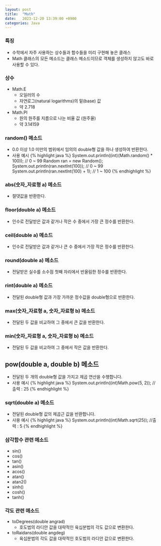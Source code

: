 ```yaml
---
layout: post
title:  "Math"
date:   2023-12-20 13:39:00 +0900
categories: Java
---
```


### 특징

- 수학에서 자주 사용하는 상수들과 함수들을 미리 구현해 놓은 클래스
- Math 클래스의 모든 메소드는 클래스 메소드이므로 객체를 생성하지 않고도 바로 사용할 수 있다.

### 상수

- Math.E
    - 오일러의 수
    - 자연로그(natural logarithms)의 밑(base) 값
    - 약 2.718
- Math.PI
    - 원의 원주를 지름으로 나눈 비율 값 (원주율)
    - 약 3.14159

### random() 메소드

- 0.0 이상 1.0 미만의 범위에서 임의의 double형 값을 하나 생성하여 반환한다.
- 사용 예시
{% highlight java %}
System.out.println((int)(Math.random() * 100)); // 0 ~ 99
Random ran = new Random();
System.out.println(ran.nextInt(100));           // 0 ~ 99
System.out.println(ran.nextInt(100) + 1);           // 1 ~ 100
{% endhighlight %}

### abs(숫자_자료형 a) 메소드

- 절댓값을 반환한다.

### floor(double a) 메소드

- 인수로 전달받은 값과 같거나 작은 수 중에서 가장 큰 정수를 반환한다.

### ceil(double a) 메소드

- 인수로 전달받은 값과 같거나 큰 수 중에서 가장 작은 정수를 반환한다.

### round(double a) 메소드

- 전달받은 실수를 소수점 첫째 자리에서 반올림한 정수를 반환한다.

### rint(double a) 메소드

- 전달된 double형 값과 가장 가까운 정수값을 double형으로 반환한다.

### max(숫자_자료형 a, 숫자_자료형 b) 메소드

- 전달된 두 값을 비교하여 그 중에서 큰 값을 반환한다.

### min(숫자_자료형 a, 숫자_자료형 b) 메소드

- 전달된 두 값을 비교하여 그 중에서 작은 값을 반환한다.

## pow(double a, double b) 메소드

- 전달된 두 개의 double형 값을 가지고 제곱 연산을 수행합니다.
- 사용 예시
{% highlight java %}
System.out.println((int)Math.pow(5, 2)); //출력 : 25
{% endhighlight %}

### sqrt(double a) 메소드

- 전달된 double형 값의 제곱근 값을 반환합니다.
- 사용 예시
{% highlight java %}
System.out.println((int)Math.sqrt(25)); //출력 : 5
{% endhighlight %}

### 삼각함수 관련 메소드

- sin()
- cos()
- tan()
- asin()
- acos()
- atan()
- atan2()
- sinh()
- cosh()
- tanh()

### 각도 관련 메소드

- toDegrees(double angrad)
    - 호도법의 라디안 값을 대략적인 육십분법의 각도 값으로 변환한다.
- toRaidans(double angdeg)
    - 육십분법의 각도 값을 대략적인 호도법의 라디안 값으로 변환한다.